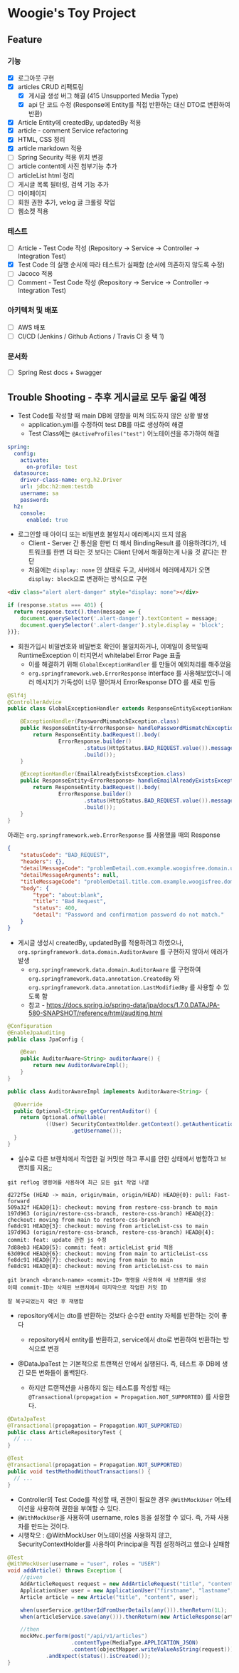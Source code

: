 # Woogie's Toy Project

## Feature
### 기능
- [x] 로그아웃 구현
- [x] articles CRUD 리팩토링
  - [x] 게시글 생성 버그 해결 (415 Unsupported Media Type)
  - [x] api 단 코드 수정 (Response에 Entity를 직접 반환하는 대신 DTO로 변환하여 반환)
- [x] Article Entity에 createdBy, updatedBy 적용
- [x] article - comment Service refactoring
- [x] HTML, CSS 정리
- [x] article markdown 적용
- [ ] Spring Security 적용 위치 변경
- [ ] article content에 사진 첨부기능 추가
- [ ] articleList html 정리
- [ ] 게시글 목록 필터링, 검색 기능 추가
- [ ] 마이페이지
- [ ] 회원 권한 추가, velog 글 크롤링 작업
- [ ] 웹소켓 적용

### 테스트
- [ ] Article - Test Code 작성 (Repository -> Service -> Controller -> Integration Test)
- [x] Test Code 의 실행 순서에 따라 테스트가 실패함 (순서에 의존하지 않도록 수정)
- [ ] Jacoco 적용
- [ ] Comment - Test Code 작성 (Repository -> Service -> Controller -> Integration Test)

### 아키텍처 및 배포
- [ ] AWS 배포
- [ ] CI/CD (Jenkins / Github Actions / Travis CI 중 택 1)

### 문서화
- [ ] Spring Rest docs + Swagger

## Trouble Shooting - 추후 게시글로 모두 옮길 예정
- Test Code를 작성할 때 main DB에 영향을 미쳐 의도하지 않은 상황 발생
  - application.yml를 수정하여 test DB를 따로 생성하여 해결
  - Test Class에는 `@ActiveProfiles("test")` 어노테이션을 추가하여 해결

```yaml
spring:
  config:
    activate:
      on-profile: test
  datasource:
    driver-class-name: org.h2.Driver
    url: jdbc:h2:mem:testdb
    username: sa
    password:
  h2:
    console:
      enabled: true
```

- 로그인할 때 아이디 또는 비밀번호 불일치시 에러메시지 뜨지 않음
  - Client - Server 간 통신을 한번 더 해서 BindingResult 를 이용하려다가, 네트워크를 한번 더 타는 것 보다는 Client 단에서 해결하는게 나을 것 같다는 판단
  - 처음에는 `display: none` 인 상태로 두고, 서버에서 에러메세지가 오면 `display: block`으로 변경하는 방식으로 구현
```html
<div class="alert alert-danger" style="display: none"></div>
```
```javascript
if (response.status === 401) {
  return response.text().then(message => {
    document.querySelector('.alert-danger').textContent = message;
    document.querySelector('.alert-danger').style.display = 'block';  
})};
```

- 회원가입시 비밀번호와 비밀번호 확인이 불일치하거나, 이메일이 중복일때 RuntimeException 이 터지면서 whitelabel Error Page 표출
  - 이를 해결하기 위해 `GlobalExceptionHandler` 를 만들어 예외처리를 해주었음
  - `org.springframework.web.ErrorResponse` interface 를 사용해보았더니 에러 메시지가 가독성이 너무 떨어져서 ErrorResponse DTO 를 새로 만듬
```java
@Slf4j
@ControllerAdvice
public class GlobalExceptionHandler extends ResponseEntityExceptionHandler {

    @ExceptionHandler(PasswordMismatchException.class)
    public ResponseEntity<ErrorResponse> handlePasswordMismatchException(PasswordMismatchException e) {
        return ResponseEntity.badRequest().body(
                ErrorResponse.builder()
                        .status(HttpStatus.BAD_REQUEST.value()).message(e.getMessage())
                        .build());
    }

    @ExceptionHandler(EmailAlreadyExistsException.class)
    public ResponseEntity<ErrorResponse> handleEmailAlreadyExistsException(EmailAlreadyExistsException e) {
        return ResponseEntity.badRequest().body(
                ErrorResponse.builder()
                        .status(HttpStatus.BAD_REQUEST.value()).message(e.getMessage())
                        .build());
    }
}
```
아래는 `org.springframework.web.ErrorResponse` 를 사용했을 때의 Response
```json
{
    "statusCode": "BAD_REQUEST",
    "headers": {},
    "detailMessageCode": "problemDetail.com.example.woogisfree.domain.user.exception.PasswordMismatchException",
    "detailMessageArguments": null,
    "titleMessageCode": "problemDetail.title.com.example.woogisfree.domain.user.exception.PasswordMismatchException",
    "body": {
        "type": "about:blank",
        "title": "Bad Request",
        "status": 400,
        "detail": "Password and confirmation password do not match."
    }
}
```

- 게시글 생성시 createdBy, updatedBy를 적용하려고 하였으나, `org.springframework.data.domain.AuditorAware` 를 구현하지 않아서 에러가 발생
  - `org.springframework.data.domain.AuditorAware` 를 구현하여 `org.springframework.data.annotation.CreatedBy` 와 `org.springframework.data.annotation.LastModifiedBy` 를 사용할 수 있도록 함
  - 참고 - https://docs.spring.io/spring-data/jpa/docs/1.7.0.DATAJPA-580-SNAPSHOT/reference/html/auditing.html
```java
@Configuration
@EnableJpaAuditing
public class JpaConfig {

    @Bean
    public AuditorAware<String> auditorAware() {
        return new AuditorAwareImpl();
    }
}

public class AuditorAwareImpl implements AuditorAware<String> {

  @Override
  public Optional<String> getCurrentAuditor() {
    return Optional.ofNullable(
            ((User) SecurityContextHolder.getContext().getAuthentication().getPrincipal())
                    .getUsername());
  }
}
```

- 실수로 다른 브랜치에서 작업한 걸 커밋만 하고 푸시를 안한 상태에서 병합하고 브랜치를 지움;;
```shell
git reflog 명령어를 사용하여 최근 모든 git 작업 나열

d272f5e (HEAD -> main, origin/main, origin/HEAD) HEAD@{0}: pull: Fast-forward
509a32f HEAD@{1}: checkout: moving from restore-css-branch to main
197d963 (origin/restore-css-branch, restore-css-branch) HEAD@{2}: checkout: moving from main to restore-css-branch
fe8dc91 HEAD@{3}: checkout: moving from articleList-css to main
197d963 (origin/restore-css-branch, restore-css-branch) HEAD@{4}: commit: feat: update 관련 js 수정
7d88eb3 HEAD@{5}: commit: feat: articleList grid 적용
63d09cd HEAD@{6}: checkout: moving from main to articleList-css
fe8dc91 HEAD@{7}: checkout: moving from main to main
fe8dc91 HEAD@{8}: checkout: moving from articleList-css to main

git branch <branch-name> <commit-ID> 명령을 사용하여 새 브랜치를 생성
이때 commit-ID는 삭제된 브랜치에서 마지막으로 작업한 커밋 ID

잘 복구되었는지 확인 후 재병합
```

- repository에서는 dto를 반환하는 것보다 순수한 entity 자체를 반환하는 것이 좋다
  - repository에서 entity를 반환하고, service에서 dto로 변환하여 반환하는 방식으로 변경

- @DataJpaTest 는 기본적으로 트랜잭션 안에서 실행된다. 즉, 테스트 후 DB에 생긴 모든 변화들이 롤백된다.
  - 하지만 트랜잭션을 사용하지 않는 테스트를 작성할 때는 `@Transactional(propagation = Propagation.NOT_SUPPORTED)` 를 사용한다.
```java
@DataJpaTest
@Transactional(propagation = Propagation.NOT_SUPPORTED)
public class ArticleRepositoryTest {
  // ... 
}

@Test
@Transactional(propagation = Propagation.NOT_SUPPORTED)
public void testMethodWithoutTransactions() {
  // ... 
}
```

- Controller의 Test Code를 작성할 때, 권한이 필요한 경우 `@WithMockUser` 어노테이션을 사용하여 권한을 부여할 수 있다.
- `@WithMockUser`을 사용하여 username, roles 등을 설정할 수 있다. 즉, 가짜 사용자를 만드는 것이다.
- 시행착오 : @WithMockUser 어노테이션을 사용하지 않고, SecurityContextHolder를 사용하여 Principal을 직접 설정하려고 했으나 실패함
```java 
@Test
@WithMockUser(username = "user", roles = "USER")
void addArticle() throws Exception {
    //given
    AddArticleRequest request = new AddArticleRequest("title", "content", 1L);
    ApplicationUser user = new ApplicationUser("firstname", "lastname", "username", "email", "password", UserRole.USER);
    Article article = new Article("title", "content", user);

    when(userService.getUserIdFromUserDetails(any())).thenReturn(1L);
    when(articleService.save(any())).thenReturn(new ArticleResponse(article));

    //then
    mockMvc.perform(post("/api/v1/articles")
                    .contentType(MediaType.APPLICATION_JSON)
                    .content(objectMapper.writeValueAsString(request)))
            .andExpect(status().isCreated());
}
```